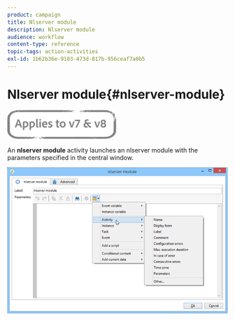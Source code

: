 ```yaml
---
product: campaign
title: Nlserver module
description: Nlserver module
audience: workflow
content-type: reference
topic-tags: action-activities
exl-id: 1b62b36e-9103-473d-817b-956ceaf7a0b5
---
```

# Nlserver module{#nlserver-module}

![](../../assets/common.svg)

An **nlserver module** activity launches an nlserver module with the parameters specified in the central window.

![](assets/nlserver_module_edit.png)
